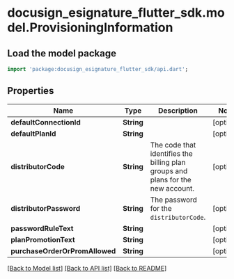 # docusign_esignature_flutter_sdk.model.ProvisioningInformation

## Load the model package
```dart
import 'package:docusign_esignature_flutter_sdk/api.dart';
```

## Properties
Name | Type | Description | Notes
------------ | ------------- | ------------- | -------------
**defaultConnectionId** | **String** |  | [optional] 
**defaultPlanId** | **String** |  | [optional] 
**distributorCode** | **String** | The code that identifies the billing plan groups and plans for the new account. | [optional] 
**distributorPassword** | **String** | The password for the `distributorCode`. | [optional] 
**passwordRuleText** | **String** |  | [optional] 
**planPromotionText** | **String** |  | [optional] 
**purchaseOrderOrPromAllowed** | **String** |  | [optional] 

[[Back to Model list]](../README.md#documentation-for-models) [[Back to API list]](../README.md#documentation-for-api-endpoints) [[Back to README]](../README.md)


